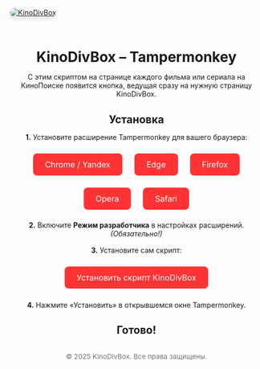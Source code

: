 <!DOCTYPE html>
<html lang="ru">
<head>
  <meta charset="UTF-8" />
  <meta name="viewport" content="width=device-width, initial-scale=1" />
  <title>KinoDivBox — Tampermonkey Скрипт</title>
  <style>
    :root {
      --bg: #f9f9f9;
      --text: #111;
      --accent: #ff3333;
      --btn-bg: #ff3333;
      --btn-text: #fff;
    }
    @media (prefers-color-scheme: dark) {
      :root {
        --bg: #121212;
        --text: #f1f1f1;
        --btn-bg: #ff5555;
        --btn-text: #fff;
      }
    }

    body {
      margin: 0;
      font-family: "Segoe UI", Tahoma, sans-serif;
      background: var(--bg);
      color: var(--text);
      display: flex;
      flex-direction: column;
      align-items: center;
      padding: 1.5rem;
      line-height: 1.6;
    }

    img {
      max-width: 100%;
      height: auto;
      border-radius: 12px;
      box-shadow: 0 4px 10px rgba(0,0,0,0.1);
      margin-bottom: 1.5rem;
    }

    h1, h2 {
      text-align: center;
      margin-bottom: 0.5rem;
    }

    p {
      max-width: 800px;
      text-align: center;
      margin-bottom: 1rem;
    }

    .button {
      display: inline-block;
      background: var(--btn-bg);
      color: var(--btn-text);
      padding: 0.75rem 1.5rem;
      margin: 0.5rem;
      border: none;
      border-radius: 8px;
      font-size: 1rem;
      text-decoration: none;
      transition: background 0.3s ease;
    }

    .button:hover {
      background: #e02727;
    }

    .link-list {
      display: flex;
      flex-wrap: wrap;
      justify-content: center;
      gap: 0.5rem;
    }

    footer {
      margin-top: 2rem;
      font-size: 0.85rem;
      opacity: 0.6;
      text-align: center;
    }
  </style>
</head>
<body>

  <a href="https://kinodivbox.github.io">
    <img src="https://kinodivbox.github.io/995424.jpg" alt="KinoDivBox">
  </a>

  <h1>KinoDivBox – Tampermonkey</h1>

  <p>С этим скриптом на странице каждого фильма или сериала на КиноПоиске появится кнопка, ведущая сразу на нужную страницу KinoDivBox.</p>

  <h2>Установка</h2>

  <p><strong>1.</strong> Установите расширение Tampermonkey для вашего браузера:</p>

  <div class="link-list">
    <a class="button" href="https://chromewebstore.google.com/detail/tampermonkey/dhdgffkkebhmkfjojejmpbldmpobfkfo?hl=ru" target="_blank">Chrome / Yandex</a>
    <a class="button" href="https://microsoftedge.microsoft.com/addons/detail/tampermonkey/iikmkjmpaadaobahmlepeloendndfphd" target="_blank">Edge</a>
    <a class="button" href="https://addons.mozilla.org/en-US/firefox/addon/tampermonkey/" target="_blank">Firefox</a>
    <a class="button" href="https://addons.opera.com/en/extensions/details/tampermonkey-beta/" target="_blank">Opera</a>
    <a class="button" href="https://apps.apple.com/us/app/tampermonkey/id1482490089" target="_blank">Safari</a>
  </div>

  <p><strong>2.</strong> Включите <strong>Режим разработчика</strong> в настройках расширений. <em>(Обязательно!)</em></p>

  <p><strong>3.</strong> Установите сам скрипт:</p>

  <a class="button" href="https://kinodivbox.github.io/css_js/KinoDivBox-04.07.25.user.js" target="_blank">Установить скрипт KinoDivBox</a>

  <p><strong>4.</strong> Нажмите «Установить» в открывшемся окне Tampermonkey.</p>

  <h2>Готово!</h2>

  <footer>
    © 2025 KinoDivBox. Все права защищены.
  </footer>

</body>
</html>
